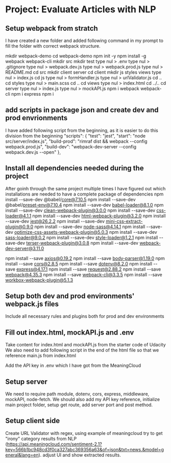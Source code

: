 # Project: Evaluate Articles with NLP

## Setup webpack from stratch
I have created a new folder and added following command in my prompt to fill the folder with correct webpack structure. 

mkdir webpack-demo
cd webpack-demo
npm init -y
npm install -g webpack webpack-cli 
mkdir src
mkdir test
type nul > .env
type nul > .gitignore
type nul > webpack.dev.js
type nul > webpack.prod.js
type nul > README.md
cd src
mkdir client server 
cd client
mkdir js styles views
type nul > index.js
cd js
type nul > formHandler.js
type nul > urlValidator.js
cd ..
cd styles
type nul > main.scss 
cd ..
cd views
type nul > index.html
cd ../..
cd server
type nul > index.js
type nul > mockAPI.js
npm i webpack webpack-cli
npm i express
npm i 

## add scripts in package json and create dev and prod envrionments
I have added following script from the beginning, as it is easier to do this division from the beginning
  "scripts": {
    "test": "jest",
    "start": "node src/server/index.js",
    "build-prod": "rimraf dist && webpack --config webpack.prod.js",
    "build-dev": "webpack-dev-server  --config webpack.dev.js --open"
  },

## Install all dependencies needed during the project
After goinh through the same project multiple times I have figured out which installations are needed to have a complete package of dependencies
npm install --save-dev @babel/core@7.10.5
npm install --save-dev @babel/preset-env@7.10.4
npm install --save-dev babel-loader@8.1.0
npm install --save-dev clean-webpack-plugin@3.0.0
npm install --save-dev css-loader@4.1.1
npm install --save-dev html-webpack-plugin@3.2.0
npm install --save-dev jest@26.2.2
npm install --save-dev mini-css-extract-plugin@0.9.0
npm install --save-dev node-sass@4.14.1
npm install --save-dev optimize-css-assets-webpack-plugin@5.0.3
npm install --save-dev sass-loader@9.0.2
npm install --save-dev style-loader@1.2.1
npm install --save-dev terser-webpack-plugin@3.0.8
npm install --save-dev webpack-dev-server@3.11.0

npm install --save axios@0.19.2
npm install --save body-parser@1.19.0
npm install --save cors@2.8.5
npm install --save dotenv@8.2.0
npm install --save express@4.17.1
npm install --save request@2.88.2
npm install --save webpack@4.35.3
npm install --save webpack-cli@3.3.5
npm install --save workbox-webpack-plugin@5.1.3


## Setup both dev and prod environments' webpack.js files
Include all necessary rules and plugins both for prod and dev environments

## Fill out index.html, mockAPI.js and .env
Take content for index.html and mockAPI.js from the starter code of Udacity
We also need to add following script in the end of the html file so that we reference main.js from index.html
<script type="text/javascript" src="../../../dist/main.js"></script>
Add the API key in .env which I have got from the MeaningCloud 


## Setup server
We need to require path module, dotenv, cors, express, middleware, mockAPI, node-fetch.
We should also add my API key reference, initialize main project folder, setup get route, add server port and post method.

## Setup client side
Create URL Validator with regex, using example of meaningcloud try to get "irony" category results from NLP (https://api.meaningcloud.com/sentiment-2.1?key=566b1bc948cd3f0ca327abc369356a63&of=json&txt=news.&model=general&lang=en).
adjust UI and show extracted results.